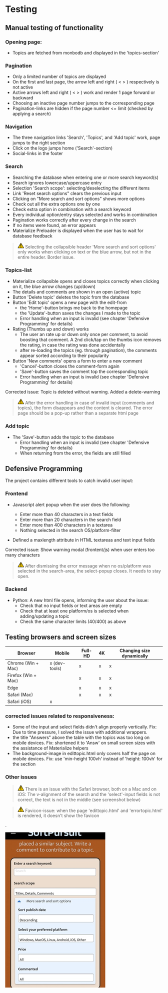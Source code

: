 # Testing

## Manual testing of functionality

### Opening page:
- Topics are fetched from monbodb and displayed in the 'topics-section'

### Pagination
- Only a limited number of topics are displayed
- On the first and last page, the arrow left and right ( < > ) respectively is not active
- Active arrows left and right ( < > ) work and render 1 page forward or backward
- Choosing an inactive page number jumps to the corresponding page
- Pagination-links are hidden if the page number <= limit (checked by applying a search)

### Navigation
- The three navigation links 'Search', 'Topics', and 'Add topic' work, page jumps to the right section
- Click on the logo jumps home ('Search'-section)
- Social-links in the footer

### Search
- Searching the database when entering one or more search keyword(s)
- Search ignores lowercase/uppercase entry
- Selection 'Search scope': selecting/deselecting the different items
- Link 'Reset search options" clears the previous input
- Clicking on "More search and sort options" shows more options
- Check out all the extra options one by one
- Check extra option in combination with a search keyword
- Every individual option/entry stays selected and works in combination
- Pagination works correctly after every change in the search
- If no items were found, an error appears
- Materialize Preloader is displayed when the user has to wait for database feedback
><img src="warning-sign.png" alt="warning sign" width="20"/> Selecting the collapsible header 'More search and sort options'
only works when clicking on text or the blue arrow, but not in the entire header. Border issue.

### Topics-list

- Materialize collapsible opens and closes topics correctly when clicking on it, the blue arrow changes (up/down)
- The details and comments are shown in an open (active) topic
- Button 'Delete topic' deletes the topic from the database
- Button 'Edit topic' opens a new page with the edit-from
    - the 'Home'-button brings me back to the homepage
    - the 'Update'-button saves the changes I made to the topic
    - Error handling when an input is invalid (see chapter 'Defensive Programming' for details)
- Rating (Thumbs up and down) works
    - The user an rate up or down only once per comment, to avoid boosting that comment. A 2nd click/tap on the thumbs icon removes
    the rating, in case the rating was done accidentally
    - after re-loading the topics (eg. through pagination), the comments appear sorted according to their popularity
- Button 'New comments' opens a form to enter a new comment
    - 'Cancel'-button closes the comment-form again
    - 'Save'-button saves the comment top the corresponding topic
    - Error handling when an input is invalid (see chapter 'Defensive Programming' for details)

Corrected issue: Topic is deleted without warning. Added a delete-warning

><img src="warning-sign.png" alt="warning sign" width="20"/> After the error handling in case of invalid input
(comments and topics), the form disappears and the content is cleared. The error page should be a pop-up
rather than a separate html page

### Add topic

- The 'Save'-button adds the topic to the database
    - Error handling when an input is invalid (see chapter 'Defensive Programming' for details)
    - When returning from the error, the fields are still filled

## Defensive Programming

The project contains different tools to catch invalid user input:

### Frontend

- Javascript alert popup when the user does the following:
    - Enter more than 40 characters in a text fields
    - Enter more than 20 characters in the search field
    - Enter more than 400 characters in a textarea
    - Nothing selected in the search OS/platform-filter

- Defined a maxlength attribute in HTML textareas and text input fields

Corrected issue: Show warning modal (frontent/js) when user enters too many characters

><img src="warning-sign.png" alt="warning sign" width="20"/> After dismissing the error message when no os/platform was selected in the search-area, the select-popup closes. It needs to stay open.

### Backend
- Python: A new html file opens, informing the user about the issue:
    - Check that no input fields or text areas are empty
    - Check that at least one platform/os is selected when adding/updating a topic
    - Check the same character limits (40/400) as above

## Testing browsers and screen sizes

| Browser                 | Mobile             | Full-HD | 4K | Changing size dynamically|
| ----------------------- |------------------- | ------- | -- | ------------------------ |
| Chrome (Win + Mac)      | x (dev-tools)      | x       | x  | x                        |
| Firefox (Win + Mac)     |                    | x       | x  | x                        |
| Edge                    |                    | x       | x  | x                        |
| Safari (Mac)            |                    | x       | x  | x                        |
| Safari (iOS)            | x                  |         |    |                          |

### corrected issues related to responsiveness:
- Some of the input and select fields didn't align properly vertically. Fix: Due to time pressure, I solved the issue with
additional wrappers.
- the title "Answers" above the table with the topics was too long on mobile devices. Fix: shortened it to 'Answ' on small screen
sizes with the assistance of Materialize helpers
- The background-image in edittopic.html only covers half the page on mobile devices. Fix: use
'min-height 100vh' instead of 'height: 100vh' for the section

### Other issues

><img src="warning-sign.png" alt="iOS" width="20"/> There is an issue with the Safari browser, both on a Mac and on iOS:
The v-alignment of the search and the 'select'-input fields is not correct, the text is not in the middle (see screenshot below)

><img src="warning-sign.png" alt="warning sign" width="20"/> Favicon-issue: when the page 'edittopic.html' and 'errortopic.html'
is rendered, it doesn't show the favicon 

.

<img src="iOS-safari-screenshot.png" alt="iOS">